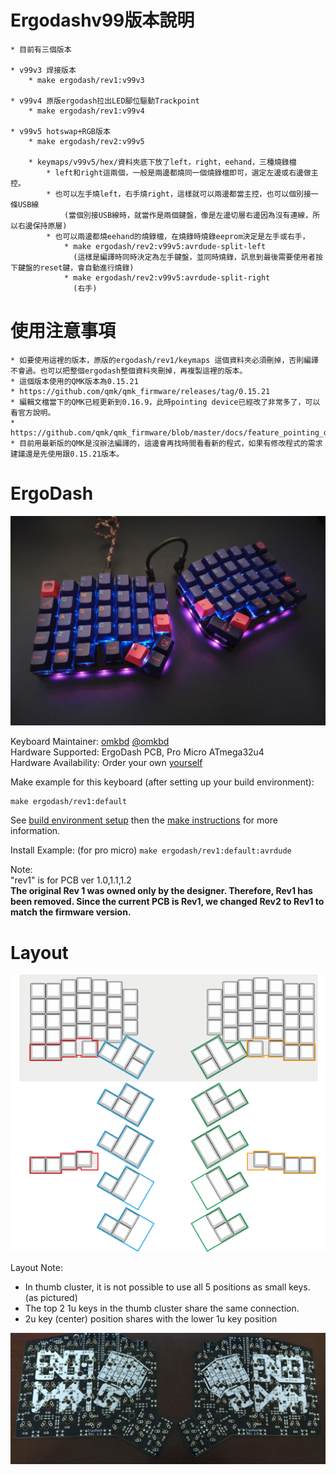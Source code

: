 # Ergodashv99版本說明

    * 目前有三個版本

    * v99v3 焊接版本
        * make ergodash/rev1:v99v3
    
    * v99v4 原版ergodash拉出LED腳位驅動Trackpoint
        * make ergodash/rev1:v99v4
    
    * v99v5 hotswap+RGB版本
        * make ergodash/rev2:v99v5
        
        * keymaps/v99v5/hex/資料夾底下放了left，right，eehand，三種燒錄檔
            * left和right這兩個，一般是兩邊都燒同一個燒錄檔即可，選定左邊或右邊做主控。
            * 也可以左手燒left，右手燒right，這樣就可以兩邊都當主控，也可以個別接一條USB線
                (當個別接USB線時，就當作是兩個鍵盤，像是左邊切層右邊因為沒有連線，所以右邊保持原層)
            * 也可以兩邊都燒eehand的燒錄檔，在燒錄時燒錄eeprom決定是左手或右手，
                * make ergodash/rev2:v99v5:avrdude-split-left
                  (這樣是編譯時同時決定為左手鍵盤，並同時燒錄，訊息到最後需要使用者按下鍵盤的reset鍵，會自動進行燒錄)
                * make ergodash/rev2:v99v5:avrdude-split-right
                  (右手)

# 使用注意事項
    * 如要使用這裡的版本，原版的ergodash/rev1/keymaps 這個資料夾必須刪掉，否則編譯不會過。也可以把整個ergodash整個資料夾刪掉，再複製這裡的版本。
    * 這個版本使用的QMK版本為0.15.21
    * https://github.com/qmk/qmk_firmware/releases/tag/0.15.21
    * 編輯文檔當下的QMK已經更新到0.16.9，此時pointing device已經改了非常多了，可以看官方說明。
    * https://github.com/qmk/qmk_firmware/blob/master/docs/feature_pointing_device.md
    * 目前用最新版的QMK是沒辦法編譯的，這邊會再找時間看看新的程式，如果有修改程式的需求建議還是先使用跟0.15.21版本。
    
# ErgoDash

![ErgoDash](https://github.com/omkbd/picture/blob/master/Ergodash.jpg)

Keyboard Maintainer: [omkbd](https://github.com/omkbd) [@omkbd](https://twitter.com/omkbd)  
Hardware Supported: ErgoDash PCB, Pro Micro ATmega32u4  
Hardware Availability: Order your own [yourself](https://github.com/omkbd/ErgoDash)


Make example for this keyboard (after setting up your build environment):

    make ergodash/rev1:default

See [build environment setup](https://docs.qmk.fm/#/getting_started_build_tools) then the [make instructions](https://docs.qmk.fm/#/getting_started_make_guide) for more information.

Install Example: (for pro micro)
    `make ergodash/rev1:default:avrdude`

Note:  
  "rev1" is for PCB ver 1.0,1.1,1.2  
  **The original Rev 1 was owned only by the designer. Therefore, Rev1 has been removed. Since the current PCB is Rev1, we changed Rev2 to Rev1 to match the firmware version.**


# Layout
![layout](https://github.com/omkbd/picture/blob/master/ergodash-layout.png)

Layout Note:  
- In thumb cluster, it is not possible to use all 5 positions as small keys. (as pictured)
- The top 2 1u keys in the thumb cluster share the same connection.
- 2u key (center) position shares with the lower 1u key position

![PCB](https://github.com/omkbd/picture/blob/master/Ergodash_PCB.jpg)
